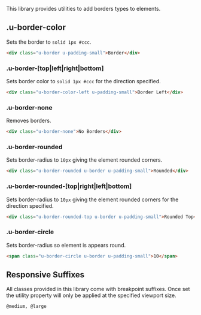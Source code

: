 <p class="u-text-emphasize">This library provides utilities to add borders types to elements.</p>

## .u-border-color

Sets the border to `solid 1px #ccc`.

```html
<div class="u-border u-padding-small">Border</div>  
```

### .u-border-[top|left|right|bottom]

Sets border color to `solid 1px #ccc` for the direction specified.

```html
<div class="u-border-color-left u-padding-small">Border Left</div> 
```

### .u-border-none

Removes borders.

```html
<div class="u-border-none">No Borders</div>
```

### .u-border-rounded

Sets border-radius to `10px` giving the element rounded corners.

```html
<div class="u-border-rounded u-border u-padding-small">Rounded</div>
```

### .u-border-rounded-[top|right|left|bottom]

Sets border-radius to `10px` giving the element rounded corners for the direction specified.

```html
<div class="u-border-rounded-top u-border u-padding-small">Rounded Top</div>
```

### .u-border-circle

Sets border-radius so element is appears round.

```html
<span class="u-border-circle u-border u-padding-small">10</span>
```

## Responsive Suffixes

All classes provided in this library come with breakpoint suffixes. Once set the utility property will only be applied at the specified viewport size.

`@medium, @large`